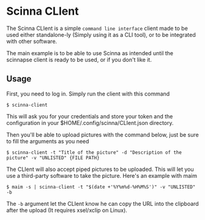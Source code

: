 # Scinna CLIent

The Scinna CLIent is a simple `command line interface` client made to be used either standalone-ly (Simply using it as a CLI tool), or to be integrated with other software.

The main example is to be able to use Scinna as intended until the scinnapse client is ready to be used, or if you don't like it.


## Usage

First, you need to log in. Simply run the client with this command
```
$ scinna-client
```

This will ask you for your credentials and store your token and the configuration in your $HOME/.config/scinna/CLIent.json directory.

Then you'll be able to upload pictures with the command below, just be sure to fill the arguments as you need 

```
$ scinna-client -t "Title of the picture" -d "Description of the picture" -v "UNLISTED" {FILE PATH}
```

The CLIent will also accept piped pictures to be uploaded. This will let you use a third-party software to take the picture. Here's an example with maim
```
$ maim -s | scinna-client -t "$(date +'%Y%m%d-%H%M%S')" -v "UNLISTED" -b
```

The `-b` argument let the CLIent know he can copy the URL into the clipboard after the upload (It requires xsel/xclip on Linux).
